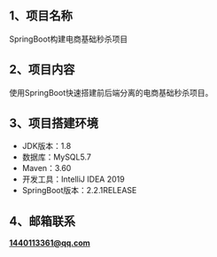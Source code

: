 ## 1、项目名称

SpringBoot构建电商基础秒杀项目

## 2、项目内容

使用SpringBoot快速搭建前后端分离的电商基础秒杀项目。

## 3、项目搭建环境

- JDK版本：1.8
- 数据库：MySQL5.7
- Maven：3.60
- 开发工具：IntelliJ IDEA 2019
- SpringBoot版本：2.2.1RELEASE

## 4、邮箱联系

**1440113361@qq.com**

